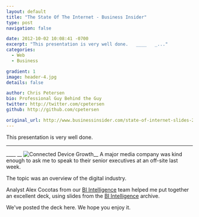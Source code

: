 ```yaml
---
layout: default
title: "The State Of The Internet - Business Insider"
type: post
navigation: false

date: 2012-10-02 10:08:41 -0700
excerpt: "This presentation is very well done.   ____   _..."
categories:
  - Web
  - Business

gradient: 1
image: header-4.jpg
details: false

author: Chris Petersen
bio: Professional Guy Behind the Guy
twitter: http://twitter.com/cpetersen
github: http://github.com/cpetersen

original_url: http://www.businessinsider.com/state-of-internet-slides-2012-10#
---
```



 This presentation is very well done. 

***

 ____   __ ![Connected Device Growth](/attachments/4b3d667ff62780184146b58d82b4d70a/image.png)__ A major media company was kind enough to ask me to speak to their senior executives at an off-site last week. 

The topic was an overview of the digital industry.

Analyst Alex Cocotas from our [BI Intelligence](https://intelligence.businessinsider.com/welcome?utm_source=House&utm_medium=Edit&utm_term=SOTU&utm_content=link&utm_campaign=BIIMobile) team helped me put together an excellent deck, using slides from the [BI Intelligence](https://intelligence.businessinsider.com/welcome?utm_source=House&utm_medium=Edit&utm_term=SOTU&utm_content=link&utm_campaign=BIIMobile) archive.

We've posted the deck here. We hope you enjoy it.

